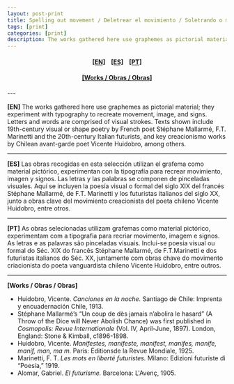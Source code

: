 ```yaml
---
layout: post-print
title: Spelling out movement / Deletrear el movimiento / Soletrando o movimento
tags: [print]
categories: [print]
description: The works gathered here use graphemes as pictorial material; they experiment with typography to recreate movement, image, and signs. / Las obras recogidas en esta selección utilizan el grafema como material pictórico, experimentan con la tipografía para recrear movimiento, imagen y signos. / As obras selecionadas utilizam grafemas como material pictórico, experimentam com a tipografia para recriar movimento, imagem e signos.
---
```


<h4 align="center"><a href="#EN">[EN]</a>&nbsp;&nbsp;&nbsp; <a href="#ES">[ES]</a> &nbsp;&nbsp;&nbsp;<a href="#PT">[PT]</a> </h4>
<h4 align="center"><a href="#Works">[Works / Obras / Obras]</a> </h4>
---

<a id="EN"/>**[EN]** The works gathered here use graphemes as pictorial material; they experiment with typography to recreate movement, image, and signs. Letters and words are comprised of  visual strokes. Texts shown include 19th-century visual or shape poetry by French poet Stéphane Mallarmé, F.T. Marinetti and the 20th-century Italian futurists, and key creacionismo works by Chilean avant-garde poet Vicente Huidobro, among others.

---

<a id="ES"/>**[ES]** Las obras recogidas en esta selección utilizan el grafema como material pictórico, experimentan con la tipografía para recrear movimiento, imagen y signos. Las letras y las palabras se componen de pinceladas visuales. Aquí se incluyen la poesía visual o formal del siglo XIX del francés Stéphane Mallarmé, de F.T. Marinetti y los futuristas italianos del siglo XX, junto a obras clave del movimiento creacionista del poeta chileno Vicente Huidobro, entre otros.

---

<a id="PT"/>**[PT]** As obras selecionadas utilizam grafemas como material pictórico, experimentam com a tipografia para recriar movimento, imagem e signos. As letras e as palavras são pinceladas visuais. Inclui-se poesia visual ou formal do Séc. XIX do francês Stéphane Mallarmé, de F.T.Marinetti e dos futuristas italianos do Séc. XX, juntamente com obras chave do movimento criacionista do poeta vanguardista chileno Vicente Huidobro, entre outros.

---

<a id="Works"/> **[Works / Obras / Obras]**


- Huidobro, Vicente. *Canciones en la noche.* Santiago de Chile: Imprenta y encuadernación Chile, 1913.
- Stéphane Mallarmé’s “Un coup de dès jamais n’abolira le hasard” (A Throw of the Dice will Never Abolish Chance) was first published in *Cosmopolis: Revue Internationale* (Vol. IV, April-June, 1897). London, England: Stone &amp; Kimball, c1896-1898.
- Huidobro, Vicente. *Manifestes, manifeste, manifest, manifes, manife, manif, man, ma m.* Paris: Éditionsde la Revue Mondiale, 1925.
- Marinetti, F. T. *Les mots en liberté futuristes.* Milano: Edizioni futuriste di “Poesia,” 1919.
- Alomar, Gabriel. *El futurisme.* Barcelona: L'Avenç, 1905.

